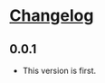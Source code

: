 # [Changelog](https://github.com/audreyr/localtomatoes/releases)

## 0.0.1

* This version is first.
